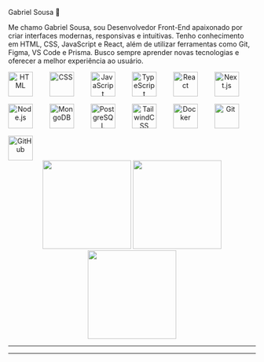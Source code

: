 Gabriel Sousa 👋


Me chamo Gabriel Sousa, sou Desenvolvedor Front-End apaixonado por criar interfaces modernas, responsivas e intuitivas. Tenho conhecimento em HTML, CSS, JavaScript e React, além de utilizar ferramentas como Git, Figma, VS Code e Prisma. Busco sempre aprender novas tecnologias e oferecer a melhor experiência ao usuário.

<div align="center" style="display: flex; flex-wrap: wrap; gap: 15px;">

<img src="https://cdn.jsdelivr.net/gh/devicons/devicon/icons/html5/html5-original.svg" height="50" alt="HTML" />
&nbsp;
<img src="https://cdn.jsdelivr.net/gh/devicons/devicon/icons/css3/css3-original.svg" height="50" alt="CSS" />
&nbsp;
<img src="https://cdn.jsdelivr.net/gh/devicons/devicon/icons/javascript/javascript-original.svg" height="50" alt="JavaScript" />
&nbsp;
<img src="https://cdn.jsdelivr.net/gh/devicons/devicon/icons/typescript/typescript-original.svg" height="50" alt="TypeScript" />
&nbsp;
<img src="https://cdn.jsdelivr.net/gh/devicons/devicon/icons/react/react-original.svg" height="50" alt="React" />
&nbsp;
<img src="https://cdn.jsdelivr.net/gh/devicons/devicon/icons/nextjs/nextjs-original.svg" height="50" alt="Next.js" />
&nbsp;
<img src="https://cdn.jsdelivr.net/gh/devicons/devicon/icons/nodejs/nodejs-original.svg" height="50" alt="Node.js" />
&nbsp;
<img src="https://cdn.jsdelivr.net/gh/devicons/devicon/icons/mongodb/mongodb-original.svg" height="50" alt="MongoDB" />
&nbsp;
<img src="https://cdn.jsdelivr.net/gh/devicons/devicon/icons/postgresql/postgresql-original.svg" height="50" alt="PostgreSQL" />
&nbsp;
<img src="https://imgs.search.brave.com/VXppz4fZeZ14qHLF3d-Jv2hIoqW5sAxSpjrA_A6EN3Q/rs:fit:860:0:0:0/g:ce/aHR0cHM6Ly91eHdp/bmcuY29tL3dwLWNv/bnRlbnQvdGhlbWVz/L3V4d2luZy9kb3du/bG9hZC9icmFuZHMt/YW5kLXNvY2lhbC1t/ZWRpYS90YWlsd2lu/ZC1jc3MtaWNvbi5w/bmc" height="50" alt="TailwindCSS" />
&nbsp;
<img src="https://cdn.jsdelivr.net/gh/devicons/devicon/icons/docker/docker-original.svg" height="50" alt="Docker" />
&nbsp;
<img src="https://cdn.jsdelivr.net/gh/devicons/devicon/icons/git/git-original.svg" height="50" alt="Git" />
&nbsp;
<img src="https://cdn.jsdelivr.net/gh/devicons/devicon/icons/github/github-original.svg" height="50" alt="GitHub" />

</div>


<div align="center">
  <img src="https://github-readme-stats.vercel.app/api?username=EduFkn&show_icons=true&theme=tokyonight&count_private=true&hide_border=true" height="180" />
  <img src="https://github-readme-streak-stats.herokuapp.com?user=EduFkn&theme=tokyonight&hide_border=true" height="180" />
  <img src="https://github-readme-stats.vercel.app/api/top-langs/?username=EduFkn&layout=compact&theme=tokyonight&hide_border=true" height="180" />
</div>

---

---




